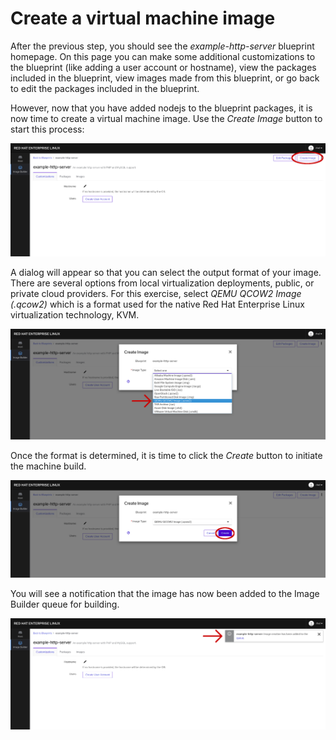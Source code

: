 # Create a virtual machine image

After the previous step, you should see the *example-http-server* blueprint
homepage.  On this page you can make some additional customizations to the
blueprint (like adding a user account or hostname), view the packages included
in the blueprint, view images made from this blueprint, or go back to edit the
packages included in the blueprint.

However, now that you have added nodejs to the blueprint packages, it is now
time to create a virtual machine image.  Use the *Create Image* button to
start this process:

![Create Image](./assets/Create-Image-init.png)

A dialog will appear so that you can select the output format of your image.
There are several options from local virtualization deployments, public, or
private cloud providers.  For this exercise, select 
*QEMU QCOW2 Image (.qcow2)* which is a format used for the native Red Hat
Enterprise Linux virtualization technology, KVM.

![Select Output Format](./assets/Select-Format.png)

Once the format is determined, it is time to click the *Create* button to
initiate the machine build.

![Create Image with Format Selected](./assets/Create-Confirm.png)

You will see a notification that the image has now been added to the Image
Builder queue for building.

![Create Image Confirmation](./assets/Create-Confirm-Dialog.png)

